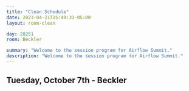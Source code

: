```yaml
---
title: "Clean Schedule"
date: 2023-04-21T15:49:31-05:00
layout: room-clean

day: 20251
room: Beckler

summary: "Welcome to the session program for Airflow Summit."
description: "Welcome to the session program for Airflow Summit."
---
```


## Tuesday, October 7th - Beckler